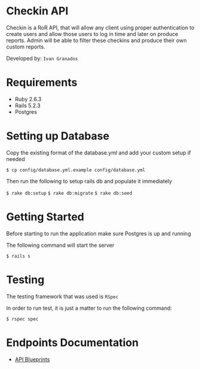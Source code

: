 Checkin API
===================

Checkin is a RoR API, that will allow any client using proper authentication to create users and allow those users to log in time and later on produce reports.
Admin will be able to filter these checkins and produce their own custom reports.

Developed by: `Ivan Granados`

# Requirements

* Ruby 2.6.3
* Rails 5.2.3
* Postgres

# Setting up Database

Copy the existing format of the database.yml and add your custom setup if needed

``
  $ cp config/database.yml.example config/database.yml
``

Then run the following to setup rails db and populate it immediately

`$ rake db:setup`
`$ rake db:migrate`
`$ rake db:seed`

# Getting Started

Before starting to run the application make sure Postgres is up and running

The following command will start the server

``
  $ rails s
``

# Testing

The testing framework that was used is `RSpec`

In order to run test, it is just a matter to run the following command:

``
  $ rspec spec
``

# Endpoints Documentation

* [API Blueprints](https://checkin11.docs.apiary.io)
